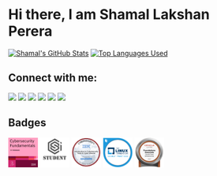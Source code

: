 # Hi there, I am Shamal Lakshan Perera



[![Shamal's GitHub Stats](https://github-readme-stats.vercel.app/api?username=Shamal-Lakshan&show_icons=true&theme=radical)](https://github.com/Shamal-Lakshan?tab=repositories)
[![Top Languages Used](https://github-readme-stats.vercel.app/api/top-langs/?username=Shamal-Lakshan&theme=radical)](https://github.com/Shamal=Lakshan?tab=repositories)
<!-- <p><img height="180em" src="https://github-profile-summary-cards.vercel.app/api/cards/profile-details?username=Shamal-Lakshan&theme=github_dark" alt="Shamal-Lakshan"/></p>
<p> <a href="https://github.com/Shamal-Lakshan"><img src="https://github-profile-trophy.vercel.app/?username=Shamal-Lakshan&margin-w=5&theme=github_dark" alt="Shamal-Lakshan" /></a> </p>
<p><img src="https://github-readme-streak-stats.herokuapp.com/?user=Shamal-Lakshan&theme=black-ice&hide_border=true&stroke=0000&background=0D1117&ring=e05397&fire=e05397&currStreakLabel=e05397" alt="Shamal-Lakshan" /></p>
<p><a href="#"><img alt="Shamal Lakshan's Activity Graph" src="https://activity-graph.herokuapp.com/graph?username=Shamal-Lakshan&bg_color=0D1117&color=e05397&line=e05397&point=FFFFFF&hide_border=true&" /></a></p> -->


## Connect with me:

[<img src="https://img.shields.io/badge/gmail-D14836?style=for-the-badge&logo=gmail&logoColor=white"/>][gmail-id]
[<img src="https://img.shields.io/badge/linkedin%20-%230077B5.svg?&style=for-the-badge&logo=linkedin&logoColor=white"/>][linkedin-link]
[<img src="https://img.shields.io/badge/twitter%20-%231DA1F2.svg?&style=for-the-badge&logo=Twitter&logoColor=white"/>][twitter-link]
[<img src="https://img.shields.io/badge/instagram%20-%23E4405F.svg?&style=for-the-badge&logo=Instagram&logoColor=white"/>][instagram-link]
[<img src="https://img.shields.io/badge/reddit-D14836?style=for-the-badge&logo=reddit&logoColor=white"/>][reddit-link]
[<img src="https://img.shields.io/badge/website-F14399?style=for-the-badge&logo=web&logoColor=white"/>][web-link]


[gmail-id]: mailto:shamallakshan00600@gmail.com
[instagram-link]: https://www.instagram.com/j_m_s_l_p/
[twitter-link]: https://twitter.com/JMShamalLakshan
[linkedin-link]: https://www.linkedin.com/in/shamal-lakshan-893985228/
[reddit-link]: https://reddit.com/u/j-m-s-l-p
[web-link]: https://shamallakshan.cf

## Badges


<p>
  <a href="https://www.credly.com/badges/67814d4f-08f0-4e7a-ae01-69c472396914/public_url"><img src="./sources/cybersecurity-fundamentals.png" alt="CyberSecurity Fundamentals" height="60px"></a>
  <a href="https://api.eu.badgr.io/public/assertions/GpXqhD8UQPWQhWsPczEBDg?identity__email=shamallakshan00600%40gmail.com"><img src="./sources/CSI-Linux-Student.png" alt="CyberSecurity Fundamentals" height="60px"></a>
  <a href="https://www.credly.com/badges/9a0cc306-7874-4922-981d-284b4b6825c5/public_url"><img src="./sources/introduction-to-cybersecurity-tools-cyber-attacks.png" alt="Introduction to Cybersecurity Tools Cyber Attacks" height="60px"></a>
  <a href="https://www.credly.com/badges/efdf5b0a-df89-427f-9213-fa1b5df01f89/public_url"><img src="./sources/lfc110-fundamentals-of-professional-open-source-management.png" alt="Fundamentals of Professional Open Source Management (LSF110)" height="60px"></a>
  <a href="https://catalog-education.oracle.com/pls/certview/sharebadge?id=E7E556BE2C1CD98D3F105391294D7677DE316AE0B474FCD12790B5BDC2B7FC10"><img src="./sources/oracle-foundations-badge.png" alt="Oracle Cloud Infrastructure Foundations 2021 Associate
" height="60px"></a>
  
</p>



<!--
**Shamal-Lakshan/Shamal-Lakshan** is a ✨ _special_ ✨ repository because its `README.md` (this file) appears on your GitHub profile.

Here are some ideas to get you started:

- 🔭 I’m currently working on ...
- 🌱 I’m currently learning ...
- 👯 I’m looking to collaborate on ...
- 🤔 I’m looking for help with ...
- 💬 Ask me about ...
- 📫 How to reach me: ...
- 😄 Pronouns: ...
- ⚡ Fun fact: ...
-->
